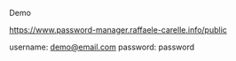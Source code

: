 Demo

https://www.password-manager.raffaele-carelle.info/public

username: demo@email.com
password: password